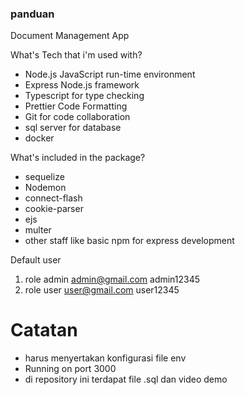 ### panduan

Document Management App

What's Tech that i'm used with?

- Node.js JavaScript run-time environment
- Express Node.js framework
- Typescript for type checking
- Prettier Code Formatting
- Git for code collaboration
- sql server for database
- docker

What's included in the package?

- sequelize
- Nodemon
- connect-flash
- cookie-parser
- ejs
- multer
- other staff like basic npm for express development

Default user

1. role admin
   admin@gmail.com
   admin12345
2. role user
   user@gmail.com
   user12345

# Catatan

- harus menyertakan konfigurasi file env
- Running on port 3000
- di repository ini terdapat file .sql dan video demo

